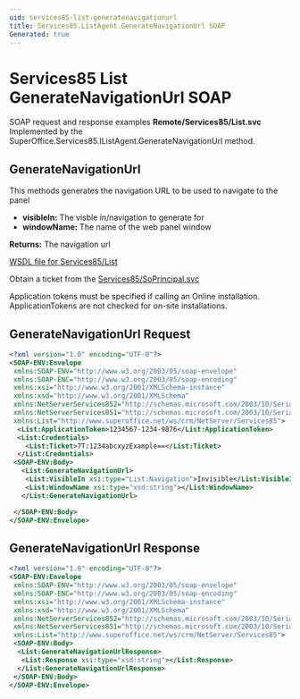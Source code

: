 ```yaml
---
uid: services85-list-generatenavigationurl
title: Services85.ListAgent.GenerateNavigationUrl SOAP
Generated: true
---
```


# Services85 List GenerateNavigationUrl SOAP

SOAP request and response examples **Remote/Services85/List.svc**
Implemented by the <see cref="M:SuperOffice.Services85.IListAgent.GenerateNavigationUrl">SuperOffice.Services85.IListAgent.GenerateNavigationUrl</see> method.

## GenerateNavigationUrl

This methods generates the navigation URL to be used to navigate to the panel

* **visibleIn:** The visble in/navigation to generate for
* **windowName:** The name of the web panel window

**Returns:** The navigation url


[WSDL file for Services85/List](../Services85-List.md)

Obtain a ticket from the [Services85/SoPrincipal.svc](../SoPrincipal/index.md)

Application tokens must be specified if calling an Online installation. ApplicationTokens are not checked for on-site installations.

## GenerateNavigationUrl Request

```xml
<?xml version="1.0" encoding="UTF-8"?>
<SOAP-ENV:Envelope
 xmlns:SOAP-ENV="http://www.w3.org/2003/05/soap-envelope"
 xmlns:SOAP-ENC="http://www.w3.org/2003/05/soap-encoding"
 xmlns:xsi="http://www.w3.org/2001/XMLSchema-instance"
 xmlns:xsd="http://www.w3.org/2001/XMLSchema"
 xmlns:NetServerServices852="http://schemas.microsoft.com/2003/10/Serialization/Arrays"
 xmlns:NetServerServices851="http://schemas.microsoft.com/2003/10/Serialization/"
 xmlns:List="http://www.superoffice.net/ws/crm/NetServer/Services85">
  <List:ApplicationToken>1234567-1234-9876</List:ApplicationToken>
  <List:Credentials>
    <List:Ticket>7T:1234abcxyzExample==</List:Ticket>
  </List:Credentials>
 <SOAP-ENV:Body>
   <List:GenerateNavigationUrl>
    <List:VisibleIn xsi:type="List:Navigation">Invisible</List:VisibleIn>
    <List:WindowName xsi:type="xsd:string"></List:WindowName>
   </List:GenerateNavigationUrl>

 </SOAP-ENV:Body>
</SOAP-ENV:Envelope>

```


## GenerateNavigationUrl Response

```xml
<?xml version="1.0" encoding="UTF-8"?>
<SOAP-ENV:Envelope
 xmlns:SOAP-ENV="http://www.w3.org/2003/05/soap-envelope"
 xmlns:SOAP-ENC="http://www.w3.org/2003/05/soap-encoding"
 xmlns:xsi="http://www.w3.org/2001/XMLSchema-instance"
 xmlns:xsd="http://www.w3.org/2001/XMLSchema"
 xmlns:NetServerServices852="http://schemas.microsoft.com/2003/10/Serialization/Arrays"
 xmlns:NetServerServices851="http://schemas.microsoft.com/2003/10/Serialization/"
 xmlns:List="http://www.superoffice.net/ws/crm/NetServer/Services85">
 <SOAP-ENV:Body>
  <List:GenerateNavigationUrlResponse>
   <List:Response xsi:type="xsd:string"></List:Response>
  </List:GenerateNavigationUrlResponse>
 </SOAP-ENV:Body>
</SOAP-ENV:Envelope>

```

